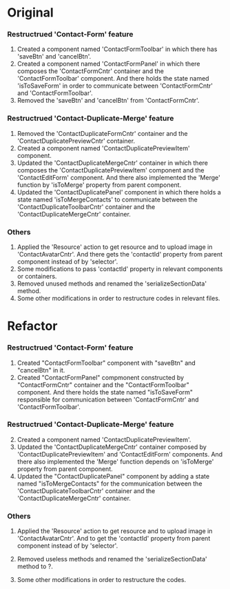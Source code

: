 # Original

### Restructrued 'Contact-Form' feature
1. Created a component named 'ContactFormToolbar' in which there has 'saveBtn' and 'cancelBtn'.
2. Created a component named 'ContactFormPanel' in which there composes the 'ContactFormCntr' container and the 'ContactFormToolbar' component.
  And there holds the state named 'isToSaveForm' in order to communicate between 'ContactFormCntr' and 'ContactFormToolbar'.
3. Removed the 'saveBtn' and 'cancelBtn' from 'ContactFormCntr'.
### Restructrued 'Contact-Duplicate-Merge' feature
1. Removed the 'ContactDuplicateFormCntr' container and the 'ContactDuplicatePreviewCntr' container.
2. Created a component named 'ContactDuplicatePreviewItem' component.
3. Updated the 'ContactDuplicateMergeCntr' container in which there composes the 'ContactDuplicatePreviewItem' component 
  and the 'ContactEditForm' component. And there also implemented the 'Merge' function by 'isToMerge' property from parent component.
4. Updated the 'ContactDuplicatePanel' component in which there holds a state named 'isToMergeContacts' to communicate between the 
  'ContactDuplicateToolbarCntr' container and the 'ContactDuplicateMergeCntr' container.
### Others
1. Applied the 'Resource' action to get resource and to upload image in 'ContactAvatarCntr'. And there gets the 'contactId' property from
  parent component instead of by 'selector'.
2. Some modifications to pass 'contactId' property in relevant components or containers.
3. Removed unused methods and renamed the 'serializeSectionData' method.
3. Some other modifications in order to restructure codes in relevant files.

# Refactor

### Restructrued 'Contact-Form' feature
1. Created "ContactFormToolbar" component with "saveBtn" and "cancelBtn" in it.
2. Created "ContactFormPanel" compmonent constructed by "ContactFormCntr" container and the "ContactFormToolbar" component. And there holds the state named "isToSaveForm" responsible for communication between 'ContactFormCntr' and 'ContactFormToolbar'.

### Restructrued 'Contact-Duplicate-Merge' feature
2. Created a component named 'ContactDuplicatePreviewItem'.
3. Updated the 'ContactDuplicateMergeCntr' container composed by 'ContactDuplicatePreviewItem' and 'ContactEditForm' components. And there also implemented the 'Merge' function depends on 'isToMerge' property from parent component.
4. Updated the "ContactDuplicatePanel" component by adding a state named "isToMergeContacts" for the communication between the 
  'ContactDuplicateToolbarCntr' container and the 'ContactDuplicateMergeCntr' container.
  
### Others
1. Applied the 'Resource' action to get resource and to upload image in 'ContactAvatarCntr'. And to get the 'contactId' property from parent component instead of by 'selector'.

3. Removed useless methods and renamed the 'serializeSectionData' method to ?.
4. Some other modifications in order to restructure the codes.
